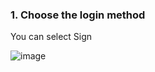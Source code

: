 ### 1. Choose the login method 
You can select Sign

<img alt="image" src="https://github.com/fockspaces/fastnote/assets/63909491/5a0eae72-17ed-4d0c-8eca-2cc601df5ac5">